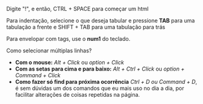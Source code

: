 Digite "!", e então,  CTRL + SPACE para começar um html

Para indentação, selecione o que deseja tabular e pressione **TAB** para uma tabulação a frente e SHIFT + TAB para uma tabulação para trás

Para envelopar com tags, use o **num1** do teclado.

Como selecionar múltiplas linhas?

- **Com o mouse:** _Alt + Click_ ou _option + Click_
- **Com as setas para cima e para baixo:** _Alt + Ctrl + Click_ ou _option + Command + Click_
- **Como fazer só find para próxima ocorrência** _Ctrl + D ou Command + D_, é sem dúvidas um dos comandos que eu mais uso no dia a dia, por facilitar alterações de coisas repetidas na página.



